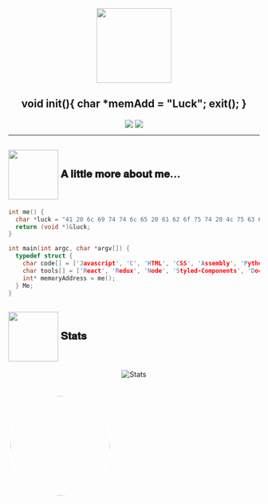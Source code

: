 <div align="center">
<img src="https://cdn130.picsart.com/311927672041201.gif?to=min&r=640" width="150" align="center" display="block">
<h2 align="center">void init(){ char *memAdd = "Luck"; exit(); }</h2>
</div>
<p align="center">
  <img align="center" src="https://img.shields.io/badge/Offensive%20Security-141321?style=flat-square&logo=Red-Hat"/>
  <img align="center" src="https://img.shields.io/badge/Developer-141321?style=flat-square&logo=hack-the-box"/>
</p>

-------

<h2><img src="https://64.media.tumblr.com/1d5636b2df207586d4b554fc42646286/tumblr_pa99n1MVNm1totduro1_500.gifv" width="100" align="center" display="block"> 𝐀 𝐥𝐢𝐭𝐭𝐥𝐞 𝐦𝐨𝐫𝐞 𝐚𝐛𝐨𝐮𝐭 𝐦𝐞...</h2>

```c
int me() {
  char *luck = "41 20 6c 69 74 74 6c 65 20 61 62 6f 75 74 20 4c 75 63 6b";
  return (void *)&luck;
}

int main(int argc, char *argv[]) {
  typedef struct {
    char code[] = ['Javascript', 'C', 'HTML', 'CSS', 'Assembly', 'Python', 'Java', 'C Sharp', 'C++'];
    char tools[] = ['React', 'Redux', 'Node', 'Styled-Components', 'Docker'];
    int* memoryAddress = me();
  } Me;
}
```

<h2><img src="https://64.media.tumblr.com/1d5636b2df207586d4b554fc42646286/tumblr_pa99n1MVNm1totduro1_500.gifv" width="100" align="center" display="block"> 𝐒𝐭𝐚𝐭𝐬</h2>

<p align="center">
<img src="https://github-readme-stats.vercel.app/api?username=Luck0101&show_icons=true&theme=shades-of-purple&bg_color=1C00ff00&hide_border=true" alt="Stats"/>
</p>
<br />

<div align="center" style="width: 200px;border-radius: 50%;border: 4px solid white;overflow: hidden;">
   <a href="url"><img src="https://64.media.tumblr.com/1d5636b2df207586d4b554fc42646286/tumblr_pa99n1MVNm1totduro1_500.gifv" height="auto" width="200" style="border-radius:50%"></a>
</div>
